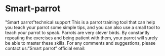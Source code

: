 # Smart-parrot
"Smart parrot"technical support
This is a parrot training tool that can help you teach your parrot some simple tips, and you can also use a small tool to teach your parrot to speak. Parrots are very clever birds. By constantly repeating the exercises and being patient with them, your parrot will surely be able to master these skills.
For any comments and suggestions, please contact us:“Smart parrot” official email:
